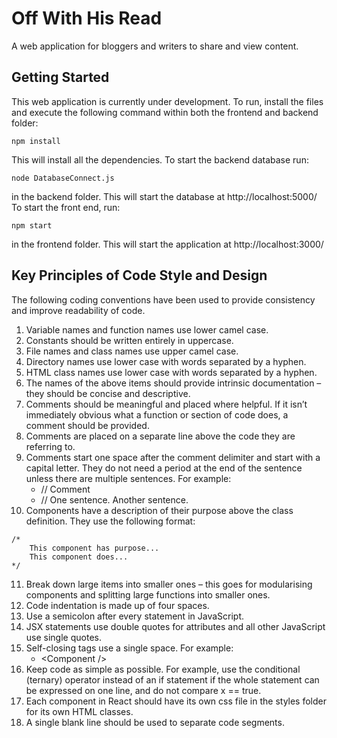 # Off With His Read

A web application for bloggers and writers to share and view content.

## Getting Started
This web application is currently under development. To run, install the files and execute the following command within both the frontend and backend folder:
```
npm install
```
This will install all the dependencies. To start the backend database run:
```
node DatabaseConnect.js
```
in the backend folder. This will start the database at http://localhost:5000/
To start the front end, run:
```
npm start
```
in the frontend folder. This will start the application at http://localhost:3000/

## Key Principles of Code Style and Design
The following coding conventions have been used to provide consistency and improve readability of code.

1.	Variable names and function names use lower camel case.
2.	Constants should be written entirely in uppercase.
3.	File names and class names use upper camel case.
4.	Directory names use lower case with words separated by a hyphen.
5.	HTML class names use lower case with words separated by a hyphen.
6.	The names of the above items should provide intrinsic documentation – they should be concise and descriptive.
7.	Comments should be meaningful and placed where helpful. If it isn’t immediately obvious what a function or section of code does, a comment should be provided.
8.	Comments are placed on a separate line above the code they are referring to.
9.	Comments start one space after the comment delimiter and start with a capital letter. They do not need a period at the end of the sentence unless there are multiple sentences. For example:
    - // Comment
    - // One sentence. Another sentence.
10. Components have a description of their purpose above the class definition. They use the following format:
```
/*  
    This component has purpose...
    This component does...
*/
```
11.	Break down large items into smaller ones – this goes for modularising components and splitting large functions into smaller ones.
12.	Code indentation is made up of four spaces.
13.	Use a semicolon after every statement in JavaScript.
14.	JSX statements use double quotes for attributes and all other JavaScript use single quotes.
15.	Self-closing tags use a single space. For example:
    - \<Component />
16.	Keep code as simple as possible. For example, use the conditional (ternary) operator instead of an if statement if the whole statement can be expressed on one line, and do not compare x == true.
17.	Each component in React should have its own css file in the styles folder for its own HTML classes.
18.	A single blank line should be used to separate code segments.
